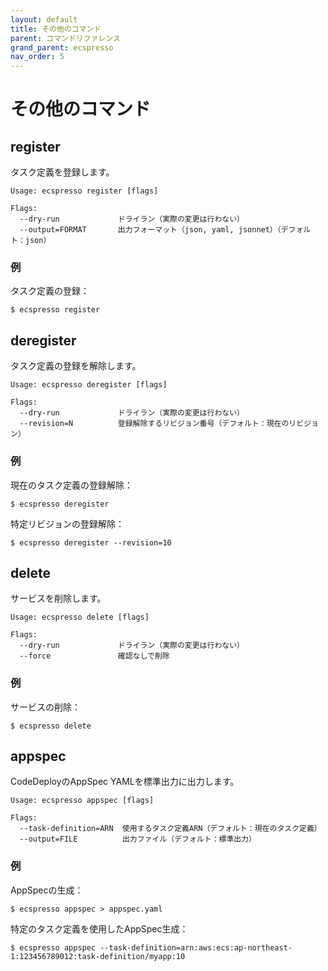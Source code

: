 ```yaml
---
layout: default
title: その他のコマンド
parent: コマンドリファレンス
grand_parent: ecspresso
nav_order: 5
---
```


# その他のコマンド

## register

タスク定義を登録します。

```
Usage: ecspresso register [flags]

Flags:
  --dry-run             ドライラン（実際の変更は行わない）
  --output=FORMAT       出力フォーマット（json, yaml, jsonnet）（デフォルト：json）
```

### 例

タスク定義の登録：
```console
$ ecspresso register
```

## deregister

タスク定義の登録を解除します。

```
Usage: ecspresso deregister [flags]

Flags:
  --dry-run             ドライラン（実際の変更は行わない）
  --revision=N          登録解除するリビジョン番号（デフォルト：現在のリビジョン）
```

### 例

現在のタスク定義の登録解除：
```console
$ ecspresso deregister
```

特定リビジョンの登録解除：
```console
$ ecspresso deregister --revision=10
```

## delete

サービスを削除します。

```
Usage: ecspresso delete [flags]

Flags:
  --dry-run             ドライラン（実際の変更は行わない）
  --force               確認なしで削除
```

### 例

サービスの削除：
```console
$ ecspresso delete
```

## appspec

CodeDeployのAppSpec YAMLを標準出力に出力します。

```
Usage: ecspresso appspec [flags]

Flags:
  --task-definition=ARN  使用するタスク定義ARN（デフォルト：現在のタスク定義）
  --output=FILE          出力ファイル（デフォルト：標準出力）
```

### 例

AppSpecの生成：
```console
$ ecspresso appspec > appspec.yaml
```

特定のタスク定義を使用したAppSpec生成：
```console
$ ecspresso appspec --task-definition=arn:aws:ecs:ap-northeast-1:123456789012:task-definition/myapp:10
```
